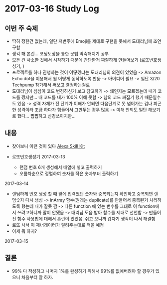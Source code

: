 # 2017-03-16 Study Log

## 이번 주 숙제
* 딱히 정한건 없는데, 일단 저번주에 Emoji를 제대로 구현을 못해서 도대리님께 조언 구함
* 생각 해 본건... 코딩도장을 통한 문법 익숙해지기 공부
* 모든 건 사소한 것에서 시작하기 때문에 간단한거 짜잘하게 만들어보기 (로또번호생성기, )
* 프로젝트를 하나 진행하는 것이 어떻겠냐는 도대리님의 의견이 있었음
  -> Amazon Echo dot을 이용해서 뭘 어떻게 동작하도록 만듦
  -> 아이디어 필요
  -> 일단 3/20 Techpump 참가해서 써보고 결정하는걸로
* 도대리님이 심심이 코드 변경하신거 보고 참고하기
  -> 왜인지는 모르겠는데 내가 코드를 짰지만... 내 코드를 내가 100% 이해 못함
  -> 남의 코드 짜집기 했기 때문일수도 있음
  -> 성격 자체가 전 단계가 이해가 안되면 다음단계로 못 넘어가는 겁나 피곤한 성격이라 조금 하다가 힘들어서 그만두는 경우 많음
  -> 이해 안되도 일단 해보기로 했다... 찝찝하고 신경쓰이지만...

## 내용
* 찾아보니 이런 것이 있다 [Alexa Skill Kit](https://developer.amazon.com/alexa-skills-kit#Ready%20to%20start%3F)

* 로또번호생성기
2017-03-13
  * 랜덤 번호 6개 생성해서 배열에 넣고 출력하기
  * 오름차순으로 정렬하여 숫자를 작은 숫자부터 출력하기

2017-03-14
  * 랜덤하게 번호 생성 할 때 앞에 입력했던 숫자와 중복되는지 확인하고 중복되면 랜덤숫자 다시 생성
    -> inArray 함수(원래는 duplicate)를 만들어서 중복된거 처리하도록 했는데 내가 잘못 짬
    -> 다른 function 에 있는 변수를 그대로 이 function에서 쓰려고하니까 말이 안됐음
    -> 대리님 도움 받아 함수를 제대로 선언함
    -> 만들어진 함수 사용법에 대해서 혼란이 있었음. 쉬고 오니까 갑자기 생각이 나서 해결함
  * 로또 사서 이 제너레이터가 알려주는대로 적을 예정
  * 이제 뭐 하지?
  

2017-03-15

## 결론
 * 99% 다 작성하고 나머지 1%를 완성하기 위해서 99%를 없애버려야 할 경우가 있으니 처음부터 잘 하자.
